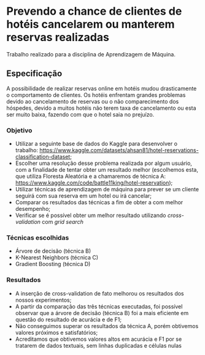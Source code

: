 # Prevendo a chance de clientes de hotéis cancelarem ou manterem reservas realizadas
Trabalho realizado para a disciplina de Aprendizagem de Máquina.

## Especificação
A possibilidade de realizar reservas online em hotéis mudou drasticamente o comportamento de clientes. Os hotéis enfrentam grandes problemas devido ao cancelamento de reservas ou o não comparecimento dos hóspedes, devido a muitos hotéis não terem taxa de cancelamento ou esta ser muito baixa, fazendo com que o hotel saia no prejuízo.

### Objetivo
- Utilizar a seguinte base de dados do Kaggle para desenvolver o trabalho: https://www.kaggle.com/datasets/ahsan81/hotel-reservations-classification-dataset;
- Escolher uma resolução desse problema realizada por algum usuário, com a finalidade de tentar obter um resultado melhor (escolhemos esta, que utiliza Floresta Aleatória e a chamaremos de técnica A: https://www.kaggle.com/code/battle11king/hotel-reservation);
- Utilizar técnicas de aprendizagem de máquina para prever se um cliente seguirá com sua reserva em um hotel ou irá cancelar;
- Comparar os resultados das técnicas a fim de obter a com melhor desempenho;
- Verificar se é possível obter um melhor resultado utilizando *cross-validation* com *grid search*

### Técnicas escolhidas
- Árvore de decisão (técnica B)
- K-Nearest Neighbors (técnica C)
- Gradient Boosting (técnica D)

### Resultados
- A inserção de cross-validation de fato melhorou os resultados dos nossos experimentos;
- A partir da comparação das três técnicas executadas, foi possível observar que a árvore de decisão (técnica B) foi a mais eficiente em questão do resultado de acurácia e de F1;
- Não conseguimos superar os resultados da técnica A, porém obtivemos valores próximos e satisfatórios;
- Acreditamos que obtivemos valores altos em acurácia e F1 por se tratarem de dados textuais, sem linhas duplicadas e células nulas 
